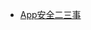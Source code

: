 - [App安全二三事](https://mp.weixin.qq.com/s/xBBJRA0NlFo6lStt8KTZGA?utm_source=androidweekly&utm_medium=website)